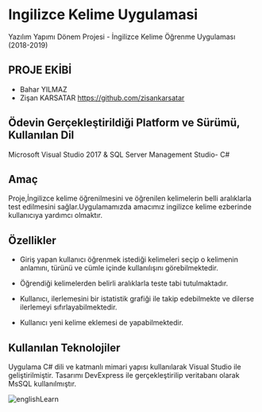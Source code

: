 # Ingilizce Kelime Uygulamasi

Yazılım Yapımı Dönem Projesi - İngilizce Kelime Öğrenme Uygulaması
(2018-2019)

## PROJE EKİBİ 

- Bahar YILMAZ 
- Zişan KARSATAR https://github.com/zisankarsatar

## Ödevin Gerçekleştirildiği Platform ve Sürümü, Kullanılan Dil 

Microsoft Visual Studio 2017 & SQL Server Management Studio- C#

## Amaç

Proje,İngilizce kelime öğrenilmesini ve öğrenilen kelimelerin belli aralıklarla test edilmesini sağlar.Uygulamamızda amacımız ingilizce kelime ezberinde kullanıcıya yardımcı olmaktır.

## Özellikler

* Giriş yapan kullanıcı öğrenmek istediği kelimeleri seçip o kelimenin anlamını, türünü ve cümle içinde kullanılışını görebilmektedir.

* Öğrendiği kelimelerden belirli aralıklarla teste tabi tutulmaktadır.

* Kullanıcı, ilerlemesini bir istatistik grafiği ile takip edebilmekte ve dilerse ilerlemeyi sıfırlayabilmektedir. 

* Kullanıcı yeni kelime eklemesi de yapabilmektedir.

## Kullanılan Teknolojiler

Uygulama C# dili ve katmanlı mimari yapısı kullanılarak Visual Studio ile geliştirilmiştir. Tasarımı DevExpress ile gerçekleştirilip veritabanı olarak MsSQL kullanılmıştır.

![englishLearn](https://user-images.githubusercontent.com/48556212/71688542-0f74de00-2db1-11ea-8ab6-fb1a7768029e.png)


